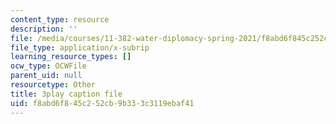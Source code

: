 ```yaml
---
content_type: resource
description: ''
file: /media/courses/11-382-water-diplomacy-spring-2021/f8abd6f845c252cb9b333c3119ebaf41_kAeDRfk6A9w.vtt
file_type: application/x-subrip
learning_resource_types: []
ocw_type: OCWFile
parent_uid: null
resourcetype: Other
title: 3play caption file
uid: f8abd6f8-45c2-52cb-9b33-3c3119ebaf41
---
```


